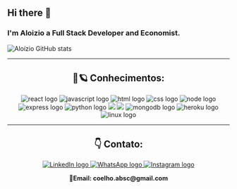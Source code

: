 ## Hi there 👋

### I'm Aloizio a Full Stack Developer and Economist.
![Aloízio GitHub stats](https://github-readme-stats.vercel.app/api?username=aloiziobsc&show_icons=true&theme=default)

<hr>
<h2 align="center">🚀🪐 Conhecimentos:</h2>

<div align="center">
    <img src="https://icongr.am/devicon/react-original-wordmark.svg?size=50&color=currentColor" alt="react logo"/> 
    <img src="https://icongr.am/devicon/javascript-original.svg?size=50&color=currentColor" alt="javascript logo"/> 
    <img src="https://icongr.am/devicon/html5-original-wordmark.svg?size=50&color=currentColor" alt="html logo"/> 
    <img src="https://icongr.am/devicon/css3-original-wordmark.svg?size=50&color=currentColor" alt="css logo"/> 
    <img src="https://icongr.am/devicon/nodejs-original.svg?size=50&color=currentColor" alt="node logo"/> 
    <img src="https://icongr.am/devicon/express-original-wordmark.svg?size=50&color=currentColor" alt="express logo"/> 
    <img src="https://icongr.am/devicon/python-original.svg?size=50&color=currentColor" alt="python logo"/> 
    <img src="https://icongr.am/devicon/github-original.svg?size=50&color=currentColor"/> 
    <img src="https://icongr.am/devicon/mysql-original-wordmark.svg?size=50&color=currentColor"/> 
    <img src="https://icongr.am/devicon/mongodb-original-wordmark.svg?size=50&color=currentColor" alt="mongodb logo"/> 
    <img src="https://icongr.am/devicon/heroku-original-wordmark.svg?size=50&color=currentColor" alt="heroku logo"/> 
    <img src="https://icongr.am/devicon/linux-original.svg?size=50&color=currentColor" alt="linux logo"/> 
</div>
<hr>


<h2 align="center">👇 Contato:</h2>

<div align="center">
    <a href="https://www.linkedin.com/in/aloiziobsc/" target="_blank">
    <img src="https://img.shields.io/badge/LinkedIn-0077B5?style=for-the-badge&logo=linkedin&logoColor=white" alt="LinkedIn logo"/>
    </a>
    <a href="https://api.whatsapp.com/send?phone=5534998068186&text=Hi%20there!" target="_blank">
    <img src="https://img.shields.io/badge/WhatsApp-25D366?style=for-the-badge&logo=whatsapp&logoColor=white" alt="WhatsApp logo"/>
    </a>
    <a href="https://www.instagram.com/aloiziobsc/" target="_blank">
    <img src="https://img.shields.io/badge/Instagram-E4405F?style=for-the-badge&logo=instagram&logoColor=white" alt="Instagram logo"/>
    </a>
</div>

<p align="center">🐇<b>Email: coelho.absc@gmail.com</b></p>

